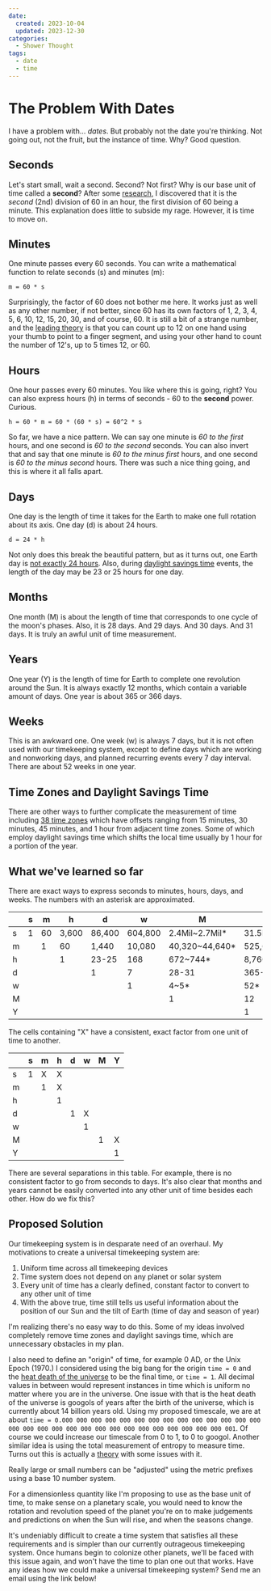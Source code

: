 ```yaml
---
date:
  created: 2023-10-04
  updated: 2023-12-30
categories:
  - Shower Thought
tags:
  - date
  - time
---
```

# The Problem With Dates

I have a problem with... *dates*. But probably not the date you're thinking. Not going out, not the fruit, but the instance of time. Why? Good question.

<!-- more -->

## Seconds

Let's start small, wait a second. Second? Not first? Why is our base unit of time called a **second**? After some [research](https://www.etymonline.com/word/second), I discovered that it is the *second* (2nd) division of 60 in an hour, the first division of 60 being a minute. This explanation does little to subside my rage. However, it is time to move on.

## Minutes

One minute passes every 60 seconds. You can write a mathematical function to relate seconds (s) and minutes (m):

```
m = 60 * s
```

Surprisingly, the factor of 60 does not bother me here. It works just as well as any other number, if not better, since 60 has its own factors of 1, 2, 3, 4, 5, 6, 10, 12, 15, 20, 30, and of course, 60. It is still a bit of a strange number, and the [leading theory](https://en.wikipedia.org/wiki/Sexagesimal) is that you can count up to 12 on one hand using your thumb to point to a finger segment, and using your other hand to count the number of 12's, up to 5 times 12, or 60.

## Hours

One hour passes every 60 minutes. You like where this is going, right? You can also express hours (h) in terms of seconds - 60 to the **second** power. Curious.

```
h = 60 * m = 60 * (60 * s) = 60^2 * s
```

So far, we have a nice pattern. We can say one minute is *60 to the first* hours, and one second is *60 to the second* seconds. You can also invert that and say that one minute is *60 to the minus first* hours, and one second is *60 to the minus second* hours. There was such a nice thing going, and this is where it all falls apart.

## Days

One day is the length of time it takes for the Earth to make one full rotation about its axis. One day (d) is about 24 hours.

```
d = 24 * h
```

Not only does this break the beautiful pattern, but as it turns out, one Earth day is [not exactly 24 hours](https://medium.com/the-philipendium/a-day-is-not-24-hours-c36ee96078c6). Also, during [daylight savings time](https://www.timeanddate.com/time/change/usa) events, the length of the day may be 23 or 25 hours for one day.

## Months

One month (M) is about the length of time that corresponds to one cycle of the moon's phases. Also, it is 28 days. And 29 days. And 30 days. And 31 days. It is truly an awful unit of time measurement.

## Years

One year (Y) is the length of time for Earth to complete one revolution around the Sun. It is always exactly 12 months, which contain a variable amount of days. One year is about 365 or 366 days.

## Weeks

This is an awkward one. One week (w) is always 7 days, but it is not often used with our timekeeping system, except to define days which are working and nonworking days, and planned recurring events every 7 day interval. There are about 52 weeks in one year.

## Time Zones and Daylight Savings Time

There are other ways to further complicate the measurement of time including [38 time zones](https://www.timeanddate.com/time/current-number-time-zones.html) which have offsets ranging from 15 minutes, 30 minutes, 45 minutes, and 1 hour from adjacent time zones. Some of which employ daylight savings time which shifts the local time usually by 1 hour for a portion of the year.

## What we've learned so far

There are exact ways to express seconds to minutes, hours, days, and weeks. The numbers with an asterisk are approximated.

|   | s | m | h | d | w | M | Y |
| - | - | - | - | - | - | - | - |
| s | 1 | 60 | 3,600 | 86,400 | 604,800 | 2.4Mil~2.7Mil* | 31.5Mil~31.6Mil* |
| m |   | 1 | 60 | 1,440 | 10,080 | 40,320~44,640* | 525,600~527,040* |
| h |   |   | 1 | 23-25 | 168 | 672~744* | 8,760~8,784* |
| d |   |   |   | 1 | 7 | 28-31 | 365-366 |
| w |   |   |   |   | 1 | 4~5* | 52* |
| M |   |   |   |   |   | 1 | 12 |
| Y |   |   |   |   |   |   | 1 |

The cells containing "X" have a consistent, exact factor from one unit of time to another.

|   | s | m | h | d | w | M | Y |
| - | - | - | - | - | - | - | - |
| s | 1 | X | X |   |   |   |   |
| m |   | 1 | X |   |   |   |   |
| h |   |   | 1 |   |   |   |   |
| d |   |   |   | 1 | X |   |   |
| w |   |   |   |   | 1 |   |   |
| M |   |   |   |   |   | 1 | X |
| Y |   |   |   |   |   |   | 1 |

There are several separations in this table. For example, there is no consistent factor to go from seconds to days. It's also clear that months and years cannot be easily converted into any other unit of time besides each other. How do we fix this?

## Proposed Solution

Our timekeeping system is in desparate need of an overhaul. My motivations to create a universal timekeeping system are:

1. Uniform time across all timekeeping devices
1. Time system does not depend on any planet or solar system
1. Every unit of time has a clearly defined, constant factor to convert to any other unit of time
1. With the above true, time still tells us useful information about the position of our Sun and the tilt of Earth (time of day and season of year)

I'm realizing there's no easy way to do this. Some of my ideas involved completely remove time zones and daylight savings time, which are unnecessary obstacles in my plan.

I also need to define an "origin" of time, for example 0 AD, or the Unix Epoch (1970.) I considered using the big bang for the origin `time = 0` and the [heat death of the universe](https://en.wikipedia.org/wiki/Heat_death_of_the_universe) to be the final time, or `time = 1`. All decimal values in between would represent instances in time which is uniform no matter where you are in the universe. One issue with that is the heat death of the universe is googols of years  after the birth of the universe, which is currently about 14 billion years old. Using my proposed timescale, we are at about `time = 0.000 000 000 000 000 000 000 000 000 000 000 000 000 000 000 000 000 000 000 000 000 000 000 000 000 000 000 000 000 001`. Of course we could increase our timescale from 0 to 1, to 0 to googol. Another similar idea is using the total measurement of entropy to measure time. Turns out this is actually a [theory](https://en.wikipedia.org/wiki/Entropy_as_an_arrow_of_time) with some issues with it.

Really large or small numbers can be "adjusted" using the metric prefixes using a base 10 number system.

For a dimensionless quantity like I'm proposing to use as the base unit of time, to make sense on a planetary scale, you would need to know the rotation and revolution speed of the planet you're on to make judgements and predictions on when the Sun will rise, and when the seasons change.

It's undeniably difficult to create a time system that satisfies all these requirements and is simpler than our currently outrageous timekeeping system. Once humans begin to colonize other planets, we'll be faced with this issue again, and won't have the time to plan one out that works. Have any ideas how we could make a universal timekeeping system? Send me an email using the link below!